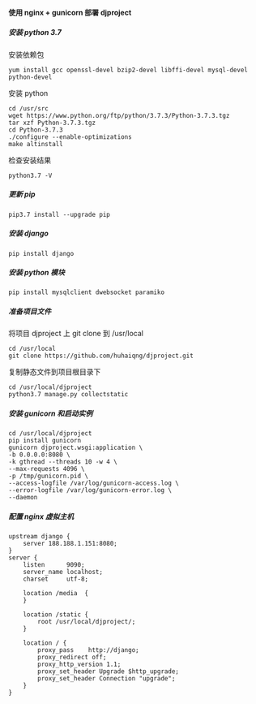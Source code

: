 #### 使用  nginx + gunicorn 部署 djproject
##### 安装 python 3.7

安装依赖包

```
yum install gcc openssl-devel bzip2-devel libffi-devel mysql-devel python-devel
```

安装 python

```
cd /usr/src
wget https://www.python.org/ftp/python/3.7.3/Python-3.7.3.tgz
tar xzf Python-3.7.3.tgz
cd Python-3.7.3
./configure --enable-optimizations
make altinstall
```

检查安装结果

```
python3.7 -V
```

##### 更新 pip

```
pip3.7 install --upgrade pip
```
##### 安装 django

```
pip install django
```
##### 安装 python 模块

```
pip install mysqlclient dwebsocket paramiko 
```

##### 准备项目文件

将项目 djproject 上 git clone 到 /usr/local

```
cd /usr/local
git clone https://github.com/huhaiqng/djproject.git
```

复制静态文件到项目根目录下

```
cd /usr/local/djproject
python3.7 manage.py collectstatic
```

##### 安装 gunicorn 和启动实例

```
cd /usr/local/djproject
pip install gunicorn
gunicorn djproject.wsgi:application \
-b 0.0.0.0:8080 \
-k gthread --threads 10 -w 4 \
--max-requests 4096 \
-p /tmp/gunicorn.pid \
--access-logfile /var/log/gunicorn-access.log \
--error-logfile /var/log/gunicorn-error.log \
--daemon
```

##### 配置 nginx 虚拟主机

```
upstream django {
    server 188.188.1.151:8080;
}
server {
    listen      9090;
    server_name localhost; 
    charset     utf-8;

    location /media  {
    }

    location /static {
        root /usr/local/djproject/;
    }

    location / {
        proxy_pass    http://django;
        proxy_redirect off;
        proxy_http_version 1.1;
        proxy_set_header Upgrade $http_upgrade;
        proxy_set_header Connection "upgrade";
    }
}
```

